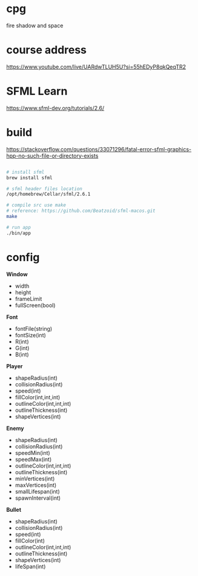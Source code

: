 # cpg
fire shadow and space

# course address
https://www.youtube.com/live/UARdwTLUH5U?si=55hEDyP8qkQeqTR2

# SFML Learn
https://www.sfml-dev.org/tutorials/2.6/

# build 

https://stackoverflow.com/questions/33071296/fatal-error-sfml-graphics-hpp-no-such-file-or-directory-exists

```bash

# install sfml
brew install sfml

# sfml header files location
/opt/homebrew/Cellar/sfml/2.6.1

# compile src use make
# reference: https://github.com/Beatzoid/sfml-macos.git
make

# run app
./bin/app

```

# config
**Window**
- width
- height
- frameLimit
- fullScreen(bool)

**Font**
- fontFile(string)
- fontSize(int)
- R(int)
- G(int)
- B(int)

**Player**
- shapeRadius(int)
- collisionRadius(int)
- speed(int)
- fillColor(int,int,int)
- outlineColor(int,int,int)
- outlineThickness(int)
- shapeVertices(int)

**Enemy**
- shapeRadius(int)
- collisionRadius(int)
- speedMin(int)
- speedMax(int)
- outlineColor(int,int,int)
- outlineThickness(int)
- minVertices(int)
- maxVertices(int)
- smallLifespan(int)
- spawnInterval(int)

**Bullet**
- shapeRadius(int)
- collisionRadius(int)
- speed(int)
- fillColor(int)
- outlineColor(int,int,int)
- outlineThickness(int)
- shapeVertices(int)
- lifeSpan(int)